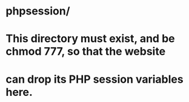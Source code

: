 # phpsession/
#
# This directory must exist, and be chmod 777, so that the website
#      can drop its PHP session variables here.